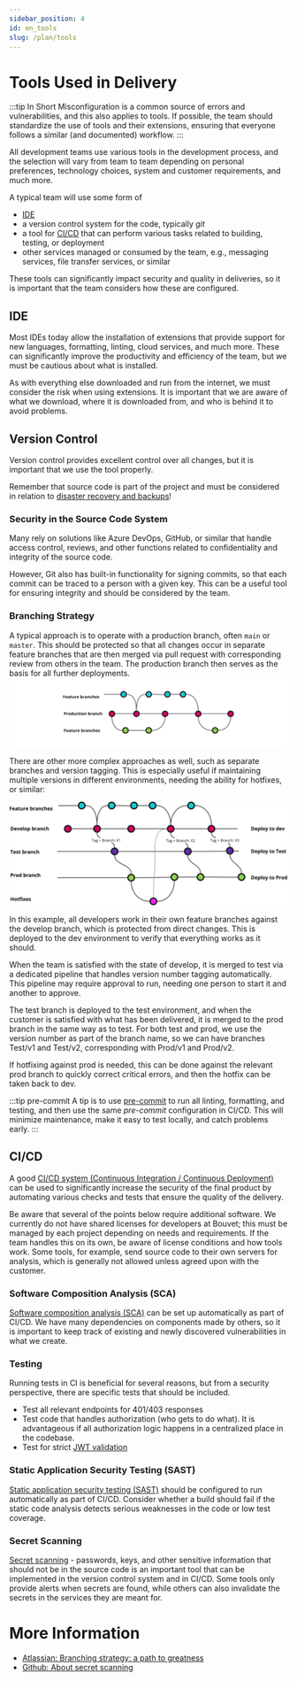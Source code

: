 ```yaml
---
sidebar_position: 4
id: en_tools
slug: /plan/tools
---
```

# Tools Used in Delivery
:::tip In Short
Misconfiguration is a common source of errors and vulnerabilities, and this also applies to tools. If possible, the team should standardize the use of tools and their extensions, ensuring that everyone follows a similar (and documented) workflow.
:::

All development teams use various tools in the development process, and the selection will vary from team to team depending on personal preferences, technology choices, system and customer requirements, and much more.

A typical team will use some form of
* [IDE](https://en.wikipedia.org/wiki/Integrated_development_environment)
* a version control system for the code, typically _git_
* a tool for [CI/CD](https://en.wikipedia.org/wiki/CI/CD) that can perform various tasks related to building, testing, or deployment
* other services managed or consumed by the team, e.g., messaging services, file transfer services, or similar

These tools can significantly impact security and quality in deliveries, so it is important that the team considers how these are configured.

## IDE
Most IDEs today allow the installation of extensions that provide support for new languages, formatting, linting, cloud services, and much more. These can significantly improve the productivity and efficiency of the team, but we must be cautious about what is installed.

As with everything else downloaded and run from the internet, we must consider the risk when using extensions. It is important that we are aware of what we download, where it is downloaded from, and who is behind it to avoid problems. 

## Version Control
Version control provides excellent control over all changes, but it is important that we use the tool properly.

Remember that source code is part of the project and must be considered in relation to [disaster recovery and backups](03_business_continuity)!

### Security in the Source Code System
Many rely on solutions like Azure DevOps, GitHub, or similar that handle access control, reviews, and other functions related to confidentiality and integrity of the source code.

However, Git also has built-in functionality for signing commits, so that each commit can be traced to a person with a given key. This can be a useful tool for ensuring integrity and should be considered by the team.

### Branching Strategy
A typical approach is to operate with a production branch, often `main` or `master`. This should be protected so that all changes occur in separate feature branches that are then merged via pull request with corresponding review from others in the team. The production branch then serves as the basis for all further deployments.
![Trunk-based merging](src_trunk.png)

There are other more complex approaches as well, such as separate branches and version tagging. This is especially useful if maintaining multiple versions in different environments, needing the ability for hotfixes, or similar:

![More advanced merging](src_advanced.png)

In this example, all developers work in their own feature branches against the develop branch, which is protected from direct changes. This is deployed to the dev environment to verify that everything works as it should.

When the team is satisfied with the state of develop, it is merged to test via a dedicated pipeline that handles version number tagging automatically. This pipeline may require approval to run, needing one person to start it and another to approve.

The test branch is deployed to the test environment, and when the customer is satisfied with what has been delivered, it is merged to the prod branch in the same way as to test. For both test and prod, we use the version number as part of the branch name, so we can have branches Test/v1 and Test/v2, corresponding with Prod/v1 and Prod/v2.

If hotfixing against prod is needed, this can be done against the relevant prod branch to quickly correct critical errors, and then the hotfix can be taken back to dev.

:::tip pre-commit
A tip is to use [pre-commit](https://pre-commit.com) to run all linting, formatting, and testing, and then use the same _pre-commit_ configuration in CI/CD. This will minimize maintenance, make it easy to test locally, and catch problems early.
:::

## CI/CD
A good [CI/CD system (Continuous Integration / Continuous Deployment)](/en/deploy/cicd) can be used to significantly increase the security of the final product by automating various checks and tests that ensure the quality of the delivery.

Be aware that several of the points below require additional software. We currently do not have shared licenses for developers at Bouvet; this must be managed by each project depending on needs and requirements. If the team handles this on its own, be aware of license conditions and how tools work. Some tools, for example, send source code to their own servers for analysis, which is generally not allowed unless agreed upon with the customer.

### Software Composition Analysis (SCA)
[Software composition analysis (SCA)](/develop/software_supply_chain) can be set up automatically as part of CI/CD. We have many dependencies on components made by others, so it is important to keep track of existing and newly discovered vulnerabilities in what we create.

### Testing
Running tests in CI is beneficial for several reasons, but from a security perspective, there are specific tests that should be included.

* Test all relevant endpoints for 401/403 responses
* Test code that handles authorization (who gets to do what). It is advantageous if all authorization logic happens in a centralized place in the codebase.
* Test for strict [JWT validation](https://owasp.org/www-project-web-security-testing-guide/latest/4-Web_Application_Security_Testing/06-Session_Management_Testing/10-Testing_JSON_Web_Tokens)

### Static Application Security Testing (SAST)
[Static application security testing (SAST)](/en/develop/sikkerhetstesting) should be configured to run automatically as part of CI/CD. Consider whether a build should fail if the static code analysis detects serious weaknesses in the code or low test coverage.

### Secret Scanning
[Secret scanning](/en/develop/secrets) - passwords, keys, and other sensitive information that should not be in the source code is an important tool that can be implemented in the version control system and in CI/CD. Some tools only provide alerts when secrets are found, while others can also invalidate the secrets in the services they are meant for.

# More Information
* [Atlassian: Branching strategy: a path to greatness](https://www.atlassian.com/agile/software-development/branching)
* [Github: About secret scanning](https://docs.github.com/en/code-security/secret-scanning/about-secret-scanning)
